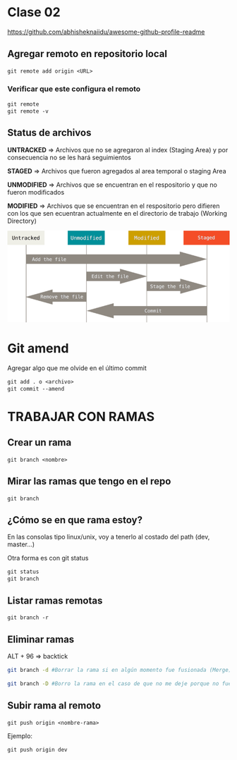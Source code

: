 # Clase 02

https://github.com/abhisheknaiidu/awesome-github-profile-readme

## Agregar remoto en repositorio local

    git remote add origin <URL>

### Verificar que este configura el remoto

    git remote
    git remote -v

## Status de archivos

**UNTRACKED** => Archivos que no se agregaron al index (Staging Area) y por consecuencia no se les hará seguimientos

**STAGED** => Archivos que fueron agregados al area temporal o staging Area

**UNMODIFIED** => Archivos que se encuentran en el respositorio y que no fueron modificados

**MODIFIED** => Archivos que se encuentran en el respositorio pero difieren con los que sen ecuentran actualmente en el directorio de trabajo (Working Directory)

![status_archivos](img/3rFpi.png)


# Git amend
Agregar algo que me olvide en el último commit 

    git add . o <archivo>
    git commit --amend

# TRABAJAR CON RAMAS

## Crear un rama

    git branch <nombre>

## Mirar las ramas que tengo en el repo

    git branch

## ¿Cómo se en que rama estoy? 

En las consolas tipo linux/unix, voy a tenerlo al costado del path (dev, master...)

Otra forma es con git status

    git status
    git branch

## Listar ramas remotas

    git branch -r

## Eliminar ramas

ALT + 96 => backtick

```sh
git branch -d #Borrar la rama si en algún momento fue fusionada (Merge)
```

```sh
git branch -D #Borro la rama en el caso de que no me deje porque no fue fusionada o mergeada
```

## Subir rama al remoto

    git push origin <nombre-rama>
    
Ejemplo:

    git push origin dev

